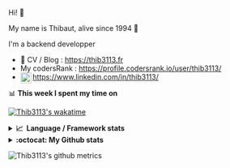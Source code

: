 Hi! 👋

My name is Thibaut, alive since 1994 🍷

I'm a backend developper

-   📝 CV / Blog : https://thib3113.fr
-   My codersRank : https://profile.codersrank.io/user/thib3113/
-   <a href="https://www.linkedin.com/in/thib3113/"><img align="left" alt="Thib3113's Linkedin" width="21px" src="https://raw.githubusercontent.com/peterthehan/peterthehan/master/assets/linkedin.svg" /></a> https://www.linkedin.com/in/thib3113/

📊 **This week I spent my time on**

[![Thib3113's wakatime](https://github-readme-stats.vercel.app/api/wakatime?username=thib3113&layout=default&theme=dracula&langs_count=6&hide_title=true&hide_border=true)](https://wakatime.com/@thib3113)

<details>
  <summary><b>📈&nbsp;&nbsp;Language&nbsp;/&nbsp;Framework stats</b></summary>
  <br/>  
  <a href='https://profile.codersrank.io/user/thib3113/'>
  <img src='http://cr-skills-chart-widget.azurewebsites.net/api/api?username=thib3113&padding=30&skills=php,batchfile,javascript,less,mysql,reactjs,scss,shell,typescript,vue'>
  </a>
</details>

<details>
  <summary><b>:octocat: My Github stats</b></summary>
  <br/>  
  
  <img src="https://github-readme-stats.vercel.app/api?username=thib3113&theme=dracula&show_icons=true&" alt="Thib3113's GitHub stats" />

<!--START_SECTION:activity-->

1. 💪 Opened PR [#624](https://github.com/thib3113/unifi-client/pull/624) in [thib3113/unifi-client](https://github.com/thib3113/unifi-client)
2. 🎉 Merged PR [#5](https://github.com/thib3113/node-crowdsec/pull/5) in [thib3113/node-crowdsec](https://github.com/thib3113/node-crowdsec)
3. 🚀 Published release [crowdsec-client/v0.0.14](https://github.com/crowdsec-client/v0.0.14) in [thib3113/node-crowdsec](https://github.com/thib3113/node-crowdsec)
4. 🚀 Published release [crowdsec-client/v0.0.13](https://github.com/crowdsec-client/v0.0.13) in [thib3113/node-crowdsec](https://github.com/thib3113/node-crowdsec)
5. 🚀 Published release [crowdsec-client/v0.0.12](https://github.com/crowdsec-client/v0.0.12) in [thib3113/node-crowdsec](https://github.com/thib3113/node-crowdsec)
 <!--END_SECTION:activity-->

</details>

![Thib3113's github metrics](https://gist.githubusercontent.com/thib3113/83a96e16f8bca103f1b0e376186c66ec/raw/github-metrics.svg)
